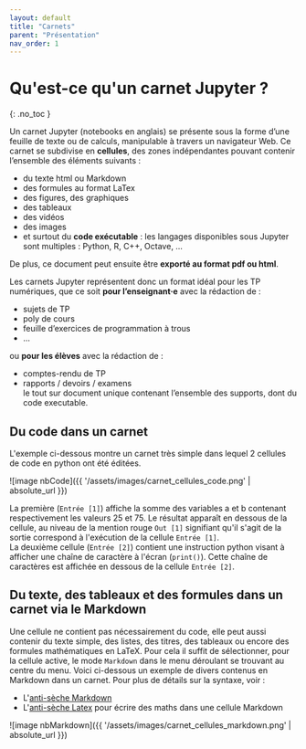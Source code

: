 ```yaml
---
layout: default
title: "Carnets"
parent: "Présentation"
nav_order: 1
---
```


# Qu'est-ce qu'un carnet Jupyter ?
{: .no_toc }

Un carnet Jupyter (notebooks en anglais) se présente sous la forme d’une feuille de texte ou de calculs, manipulable à travers un navigateur Web. Ce carnet se subdivise en **cellules**, des zones indépendantes pouvant contenir l’ensemble des éléments suivants :

* du texte html ou Markdown
* des formules au format LaTex
* des figures, des graphiques
* des tableaux
* des vidéos
* des images
* et surtout du **code exécutable** : les langages disponibles sous Jupyter sont multiples : Python, R, C++, Octave, …

De plus, ce document peut ensuite être **exporté au format pdf ou html**.   

Les carnets Jupyter représentent donc un format idéal pour les TP numériques, que ce soit **pour l’enseignant·e** avec la rédaction de :
- sujets de TP
- poly de cours
- feuille d’exercices de programmation à trous
- ... 

ou **pour les élèves** avec la rédaction de :
- comptes-rendu de TP 
- rapports / devoirs / examens    
le tout sur document unique contenant l’ensemble des supports, dont du code executable.

## Du code dans un carnet

L'exemple ci-dessous montre un carnet très simple dans lequel 2 cellules de code en python ont été éditées.  

![image nbCode]({{ '/assets/images/carnet_cellules_code.png' | absolute_url }})
 
La première (`Entrée [1]`) affiche la somme des variables a et b contenant respectivement les valeurs 25 et 75. Le résultat apparaît en dessous de la cellule, au niveau de la mention rouge `Out [1]` signifiant qu'il s'agit de la sortie correspond à l'exécution de la cellule `Entrée [1]`.  
La deuxième cellule (`Entrée [2]`) contient une instruction python visant à afficher une chaîne de caractère à l'écran (`print()`).  Cette chaîne de caractères est affichée en dessous de la cellule `Entrée [2]`.  

## Du texte, des tableaux et des formules dans un carnet via le Markdown

Une cellule ne contient pas nécessairement du code, elle peut aussi contenir du texte simple, des listes, des titres, des tableaux ou encore des formules mathématiques en LaTeX. Pour cela il suffit de sélectionner, pour la cellule active, le mode `Markdown` dans le menu déroulant se trouvant au centre du menu. Voici ci-dessous un exemple de divers contenus en Markdown dans un carnet. Pour plus de détails sur la syntaxe, voir :  

* L'[anti-sèche Markdown](https://www.markdownguide.org/cheat-sheet)  
* L'[anti-sèche Latex](https://fr.wikipedia.org/wiki/Aide:Formules_TeX) pour écrire des maths dans une cellule Markdown    

![image nbMarkdown]({{ '/assets/images/carnet_cellules_markdown.png' | absolute_url }})

